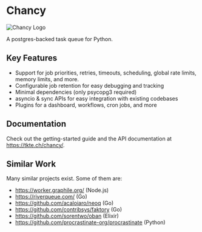 # Chancy

![Chancy Logo](misc/logo_small.png)

A postgres-backed task queue for Python.

## Key Features

- Support for job priorities, retries, timeouts, scheduling,
  global rate limits, memory limits, and more.
- Configurable job retention for easy debugging and tracking
- Minimal dependencies (only psycopg3 required)
- asyncio & sync APIs for easy integration with existing codebases
- Plugins for a dashboard, workflows, cron jobs, and more

## Documentation

Check out the getting-started guide and the API documentation at
https://tkte.ch/chancy/.

## Similar Work

Many similar projects exist. Some of them are:

- https://worker.graphile.org/ (Node.js)
- https://riverqueue.com/ (Go)
- https://github.com/acaloiaro/neoq (Go)
- https://github.com/contribsys/faktory (Go)
- https://github.com/sorentwo/oban (Elixir)
- https://github.com/procrastinate-org/procrastinate (Python)